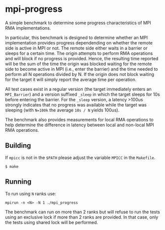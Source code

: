 # mpi-progress
A simple benchmark to determine some progress characteristics of MPI RMA implementations.

In particular, this benchmark is designed to determine whether an MPI implementation provides progress dependending on whether the remote side is active in MPI or not.
The remote side either waits in a barrier or sleeps for a certain time. 
The origin attempts to perform RMA operations and will block if no progress is provided. 
Hence, the resulting time reported will be the sum of the time the origin was blocked waiting for the remote side to become active in MPI (i.e., enter the barrier) and the time needed to perform all N operations divided by N.
If the origin does not block waiting for the target it will simply report the average time per operation.

All test cases exist in a regular version (the target immediately enters an `MPI_Barrier`) and a version suffixed `_sleep` in which the target sleeps for 10s before entering the barrier.
For the `_sleep` version, a latency >100us strongly indicates that no progress was available while the target was sleeping (with `N=100k` the average `10s / N` yields 100us).

The benchmark also provides measurements for local RMA operations to help determine the difference in latency between local and non-local MPI RMA operations.

## Building

If `mpicc` is not in the `$PATH` please adjust the variable `MPICC` in the `Makefile`.

```
$ make
```

## Running

To run using `N` ranks use:
```
mpirun -n <N> -N 1 ./mpi_progress
```

The benchmark can run on more than 2 ranks but will refuse to run the tests using an exclusive lock if more than 2 ranks are provided. 
In that case, only the tests using shared lock will be performed.
